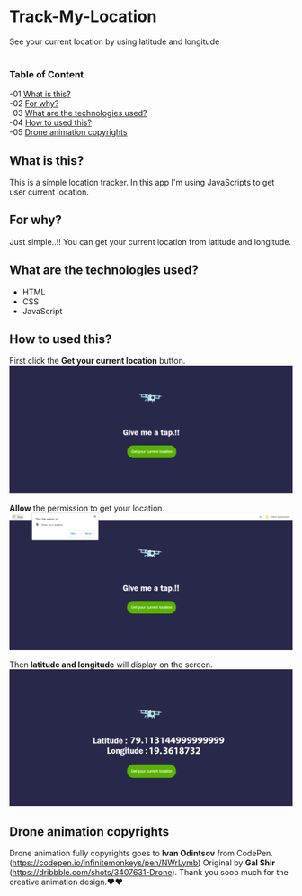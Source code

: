 # Track-My-Location
See your current location by using latitude and longitude<br><br>

### Table of Content
-01 [What is this?](#What)</br>
-02 [For why?](#why)</br>
-03 [What are the technologies used?](#technologies)</br>
-04 [How to used this?](#How)</br>
-05 [Drone animation copyrights](#Drone)</br>


## What is this?<a name="What"/>
This is a simple location tracker. In this app I'm using JavaScripts to get user current location.<br>

## For why?<a name="why"/>
Just simple..!! You can get your current location from latitude and longitude.<br>

## What are the technologies used?<a name="technologies"/>
- HTML
- CSS
- JavaScript

## How to used this?<a name="How"/>

First click the **Get your current location** button.<br>
<img src="img/a.PNG">

**Allow** the permission to get your location.<br>
<img src="img/b.PNG">

Then **latitude and longitude** will display on the screen.<br>
<img src="img/c.PNG">

## Drone animation copyrights<a name="Drone"/>

Drone animation fully copyrights goes to **Ivan Odintsov** from CodePen. (https://codepen.io/infinitemonkeys/pen/NWrLymb) Original by **Gal Shir** (https://dribbble.com/shots/3407631-Drone). Thank you sooo much for the creative animation design.❤️❤️
